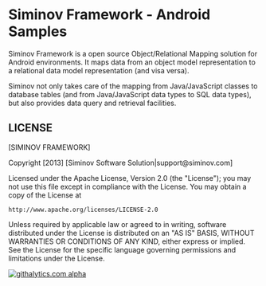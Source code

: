 Siminov Framework - Android Samples
===================================================

Siminov Framework is a open source Object/Relational Mapping solution for Android environments. It maps data from an object model representation to a relational data model representation (and visa versa). 

Siminov not only takes care of the mapping from Java/JavaScript classes to database tables (and from Java/JavaScript data types to SQL data types), but also provides data query and retrieval facilities. 


LICENSE
-------

 
 [SIMINOV FRAMEWORK]
 <p>
 Copyright [2013] [Siminov Software Solution|support@siminov.com]
 
 Licensed under the Apache License, Version 2.0 (the "License");
 you may not use this file except in compliance with the License.
 You may obtain a copy of the License at
 
    http://www.apache.org/licenses/LICENSE-2.0
 
 Unless required by applicable law or agreed to in writing, software
 distributed under the License is distributed on an "AS IS" BASIS,
 WITHOUT WARRANTIES OR CONDITIONS OF ANY KIND, either express or implied.
 See the License for the specific language governing permissions and
 limitations under the License.


[![githalytics.com alpha](https://cruel-carlota.pagodabox.com/f423e443f4fc035eeb0ccf84cb7abdbe "githalytics.com")](http://githalytics.com/Siminov/android-templates)

